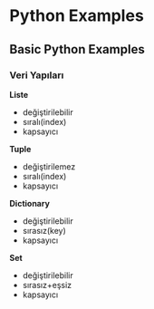 # Python Examples

## Basic Python Examples

### Veri Yapıları

**Liste**                                                   
* değiştirilebilir                        
* sıralı(index)                                  
* kapsayıcı                                           

**Tuple**
* değiştirilemez 
* sıralı(index)
* kapsayıcı

**Dictionary**
* değiştirilebilir
* sırasız(key)
* kapsayıcı

**Set**
* değiştirilebilir
* sırasız+eşsiz
* kapsayıcı
